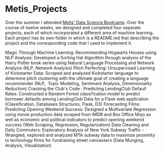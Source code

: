 # Metis_Projects

Over the summer I attended [Metis' Data Science Bootcamp](http://www.thisismetis.com/data-science-bootcamps "Metis' Bootcamp Page").
Over the course of twelve weeks, we designed and completed four separate projects, each of which incorporated a different area of machine learning. 
Each project has its own folder in which is a README.md that describing the project and the corresponding code that I used to implement it.

Magic Through Machine Learning: Recommending Hogwarts Houses using NLP Analysis: Developed a
Sorting Hat Algorithm through analysis of the Harry Potter book series using Natural Language
Processing and Network Analysis (NLP, Network Analysis)
Pitch Perfecting: Unsupervised Learning of Kickstarter Data: Scraped and analyzed Kickstarter language
to determine pitch clustering with the ultimate goal of creating a language recommender (NLP,  Topic
Modeling, Sentiment Analysis, Dimensionality Reduction)
Cracking the Club's Code : Predicting LendingClub Default Rates: Constructed a Random Forest
classi?cation model to predict borrower defaults among LendingClub Data for a Flask web application
(Classification, Databases Structures, Flask, D3)
Forecasting Films: Predicting Opening Weekend Success: Designed a Multivariate Regression using
movie production data scraped from IMDB and Box Office Mojo as well as economic and political
indicators to predict opening weekend success (Web Scraping, Regression, Regularization)
Data Cleaning and Daily Commuters: Exploratory Analysis of New York Subway Traffic - Wrangled,
explored and analyzed MTA subway data to maximize proximity to technology firms for fundraising street
canvassers (Data Munging, Analysis, Visualization)

